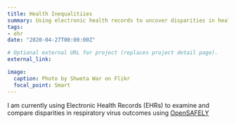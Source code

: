 ```yaml
---
title: Health Inequalitiies
summary: Using electronic health records to uncover disparities in health outcomes
tags:
- ehr
date: "2020-04-27T00:00:00Z"

# Optional external URL for project (replaces project detail page).
external_link: 

image:
  caption: Photo by Shweta War on Flikr
  focal_point: Smart
---
```


I am currently using Electronic Health Records (EHRs) to examine and compare disparities in respiratory virus outcomes using [OpenSAFELY](https://www.opensafely.org/approved-projects/#project-176)